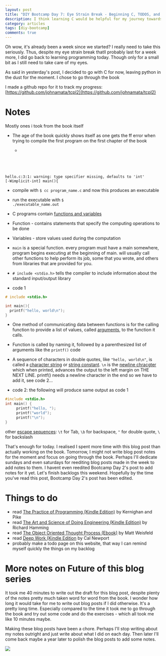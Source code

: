 ```yaml
---
layout: post
title: "DIY Bootcamp Day 7: Eye Strain Break - Beginning C, TODOS, and the Future of this Series"
description: I think learning C would be helpful for my journey towards a skilled all around programmer
category: articles
tags: [diy-bootcamp]
comments: true
---
```


Oh wow, it's already been a week since we started? I really need to take this seriously. Thus, despite my eye strain break thatll probably last for a week more, I did go back to learning programming today. Though only for a small bit as I still need to take care of my eyes.

<!-- more -->

As said in yesterday's post, I decided to go with C for now, leaving python in the dust for the moment. I chose to go through the book

I made a github repo for it to track my progress: [https://github.com/johnamata/tcpl2](https://github.com/johnamata/tcpl2)

# Notes

Mostly ones i took from the book itself

- The age of the book quickly shows itself as one gets the ff error when trying to compile the first program on the first chapter of the book 

    - <code>
hello.c:3:1: warning: type specifier missing, defaults to 'int' [-Wimplicit-int]
main(){</code>

- compile with <code>$ cc program_name.c</code> and now this produces an executable

- run the executable with <code>$ ./executable_name.out</code>

- C programs contain <u>functions and variables</u>

- Function - contains statements that specify the computing operations to be done

- Variables - store values used during the computation

- <code>main</code> is a special function.  every program must have a main somewhere, program begins executing at the beginning of main. will usually call other functions to help perform its job, some that you wrote, and others from libraries that are provided for you. 

- ```# include <stdio.h>``` tells the compiler to include information about the standard input/output library

- code 1

```c
# include <stdio.h>

int main(){
  printf("hello, world\n");
}
```

- One method of communicating data between functions is for the calling function to provide a list of values, called <u>arguments</u>, to the function it calls.

- Function is called by naming it, followed by a parenthesized list of arguments like the ```printf()``` code

- A sequence of characters in double quotes, like ```"hello, world\n"```, is called a <u>character string</u> or <u>string constant</u>. ```\n``` is the <u>newline chracgter</u> which when printed, advances the output to the left margin on THE NEXT LINE. printf() needs a newline character in the end so we have to add it, see code 2...

- code 2: the following will produce same output as code 1

```c
#include <stdio.h>
int main() {
     printf("hello, ");
     printf("world");
     printf("\n");
}
```

other <u>escape sequences</u>: <code>\t</code> for Tab, <code>\b</code> for backspace, <code>\"</code> for double quote, <code>\\</code> for backslash 

That's enough for today. I realised I spent more time with this blog post than actually working on the book. Tomorrow, I might not write blog post notes for the moment and focus on going through the book. Perhaps I'll dedicate sundays and even saturdays for reediting blog posts made in the week to add notes to them. I havent even reedited Bootcamp Day 2's post to add notes for it yet. Let's finish backlogs this weekend. Hopefully by the time you've read this post, Bootcamp Day 2's post has been edited.


# Things to do

- read [The Practice of Programming (Kindle Edition)](https://www.amazon.com/Practice-Programming-Addison-Wesley-Professional-Computing-ebook/dp/B00HU50A12) by Kernighan and Pike
- read [The Art and Science of Doing Engineering (Kindle Edition)](https://www.amazon.com/Art-Doing-Science-Engineering-Learning-ebook/dp/B07CSX7TCM) by Richard Hamming
- read [The Object Oriented Thought Process (Ebook)](https://www.oreilly.com/library/view/the-object-oriented-thought/9780135182130/) by Matt Weisfeld
- read [Deep Work (Kindle Edition](https://www.amazon.com/Deep-Work-Focused-Success-Distracted-ebook/dp/B00X47ZVXM) by Cal Newport
- probably make a todo page on this website, that way I can remind myself quickly the things on my backlog

# More notes on Future of this blog series

It took me 40 minutes to write out the draft for this blog post, despite plenty of the notes pretty much taken word for word from the book. I wonder how long it would take for me to write out blog posts if I did otherwise. It's a pretty long time. Especially compared to the time it took me to go through the book and try out some code and do the exercises - which all took me like 10 minutes maybe. 

Making these blog posts have been a chore. Perhaps I'll stop writing about my notes outright and just write about what I did on each day. Then later I'll come back maybe a year later to polish the blog posts to add some notes. 


<img src="https://lh3.googleusercontent.com/CzWD6hqyrt7IMYG_-fW3oLLhY_MzGXrXVNgdmOb_Lr4HmbHnMO_38GYeS9enju0o3f_3mqdUk0cRIHoh2OLEbHNWG1N0sVyXvaikedEZRYZ6P3aJ_zekpEst9ulpSEMXWOYHgY8WnHJ2acEKmb6Lds9t7cv18jHzH-Wc1I_bcTOjFZ5eVJIiTjhj5Q8XpKLP2i3wHtBapYkKRJsLDaCN-r0i12mipz-Tr-Ds47GMFEC485wC6WDdAY6tXHlq2Sq0G58Rn6KpvHTsZ-7IIY9Qu1UI03Tdrb2pawXcPIP_tvzgxAtyy5AvUqxoZkozGVfQMy-Ybw78wj9o94XzXjN-p1Lxku4kK1hb4FyF4LNK8GWeesdQYtjA_YS3RgY43TEhWuSChOng1GrajfnTeQAWDu1RFb_1iiJio6V0yQa6GUNfIGrkoeynkvjXvhgJJ7JQOX9j6qKgQU9UF9xokeAP3GJGtc9dgkDNpd5hKaRE-TSwlLAY3C_9Znn-FK8NikSwtABXbIfc9kU7_xHq34BXh9yL85Q-v352l0MDdKpgspEMeoTcEpzDpsQigpJEePNTruBCxYusHSmOxNnMZiKg_fNMaCOI2T4NVLXvmr6PeNTKYqsNh-WsRvxv7mhW6xnsyKaGA2FlwgDbBR3uO_6aYvtYLW2hf1uTC9sVlbEFDzzed4rdryXa-XGixUWjqSZQUb5W5vcTYAyAGtBXyEH5aGPl=w784-h1392-no?authuser=0">
